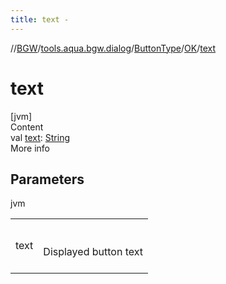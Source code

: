 ```yaml
---
title: text -
---
```

//[BGW](../../../../index.md)/[tools.aqua.bgw.dialog](../../index.md)/[ButtonType](../index.md)/[OK](index.md)/[text](text.md)



# text  
[jvm]  
Content  
val [text](text.md): [String](https://kotlinlang.org/api/latest/jvm/stdlib/kotlin/-string/index.html)  
More info  


## Parameters  
  
jvm  
  
| | |
|---|---|
| <a name="tools.aqua.bgw.dialog/ButtonType.OK/text/#/PointingToDeclaration/"></a>text| <a name="tools.aqua.bgw.dialog/ButtonType.OK/text/#/PointingToDeclaration/"></a><br><br>Displayed button text<br><br>|
  
  



